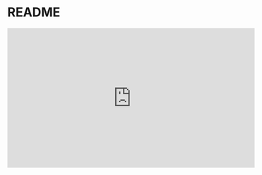 # README

<iframe width="560" height="315" src="https://www.youtube.com/embed/Bz8nhSDlhuE?si=r7RNKj-ro-N3z94n" 
title="YouTube video player" frameborder="0" 
allow="accelerometer; autoplay; clipboard-write; encrypted-media; gyroscope; picture-in-picture; web-share" 
referrerpolicy="strict-origin-when-cross-origin" allowfullscreen></iframe>
